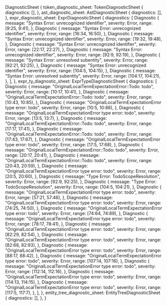 DiagnosticSheet {
    token_diagnostic_sheet: TokenDiagnosticSheet {
        diagnostics: [],
    },
    ast_diagnostic_sheet: AstDiagnosticSheet {
        diagnostics: [],
    },
    expr_diagnostic_sheet: ExprDiagnosticSheet {
        diagnostics: [
            Diagnostic {
                message: "Syntax Error: unrecognized identifier",
                severity: Error,
                range: [9:25, 9:41),
            },
            Diagnostic {
                message: "Syntax Error: unrecognized identifier",
                severity: Error,
                range: [16:34, 16:50),
            },
            Diagnostic {
                message: "Syntax Error: unrecognized identifier",
                severity: Error,
                range: [19:32, 19:48),
            },
            Diagnostic {
                message: "Syntax Error: unrecognized identifier",
                severity: Error,
                range: [22:17, 22:27),
            },
            Diagnostic {
                message: "Syntax Error: unrecognized identifier",
                severity: Error,
                range: [92:9, 92:19),
            },
            Diagnostic {
                message: "Syntax Error: unresolved subentity",
                severity: Error,
                range: [92:21, 92:25),
            },
            Diagnostic {
                message: "Syntax Error: unrecognized identifier",
                severity: Error,
                range: [104:5, 104:15),
            },
            Diagnostic {
                message: "Syntax Error: unresolved subentity",
                severity: Error,
                range: [104:17, 104:21),
            },
        ],
    },
    expr_ty_diagnostic_sheet: ExprTypeDiagnosticSheet {
        diagnostics: [
            Diagnostic {
                message: "OriginalLocalTermExpectationError::Todo: todo",
                severity: Error,
                range: [10:17, 10:41),
            },
            Diagnostic {
                message: "OriginalLocalTermExpectationError::Todo: todo",
                severity: Error,
                range: [10:43, 10:85),
            },
            Diagnostic {
                message: "OriginalLocalTermExpectationError type error: todo",
                severity: Error,
                range: [10:5, 10:86),
            },
            Diagnostic {
                message: "OriginalLocalTermExpectationError type error: todo",
                severity: Error,
                range: [13:5, 13:7),
            },
            Diagnostic {
                message: "OriginalLocalTermExpectationError::Todo: todo",
                severity: Error,
                range: [17:17, 17:41),
            },
            Diagnostic {
                message: "OriginalLocalTermExpectationError::Todo: todo",
                severity: Error,
                range: [17:43, 17:67),
            },
            Diagnostic {
                message: "OriginalLocalTermExpectationError type error: todo",
                severity: Error,
                range: [17:5, 17:68),
            },
            Diagnostic {
                message: "OriginalLocalTermExpectationError::Todo: todo",
                severity: Error,
                range: [20:17, 20:41),
            },
            Diagnostic {
                message: "OriginalLocalTermExpectationError::Todo: todo",
                severity: Error,
                range: [20:43, 20:59),
            },
            Diagnostic {
                message: "OriginalLocalTermExpectationError type error: todo",
                severity: Error,
                range: [20:5, 20:60),
            },
            Diagnostic {
                message: "Type Error: TodoScopeResolution",
                severity: Error,
                range: [92:9, 92:25),
            },
            Diagnostic {
                message: "Type Error: TodoScopeResolution",
                severity: Error,
                range: [104:5, 104:21),
            },
            Diagnostic {
                message: "OriginalLocalTermExpectationError type error: todo",
                severity: Error,
                range: [57:21, 57:46),
            },
            Diagnostic {
                message: "OriginalLocalTermExpectationError type error: todo",
                severity: Error,
                range: [74:25, 74:50),
            },
            Diagnostic {
                message: "OriginalLocalTermExpectationError type error: todo",
                severity: Error,
                range: [74:64, 74:89),
            },
            Diagnostic {
                message: "OriginalLocalTermExpectationError type error: todo",
                severity: Error,
                range: [78:17, 78:41),
            },
            Diagnostic {
                message: "OriginalLocalTermExpectationError type error: todo",
                severity: Error,
                range: [82:29, 82:54),
            },
            Diagnostic {
                message: "OriginalLocalTermExpectationError type error: todo",
                severity: Error,
                range: [82:68, 82:93),
            },
            Diagnostic {
                message: "OriginalLocalTermExpectationError type error: todo",
                severity: Error,
                range: [88:17, 88:42),
            },
            Diagnostic {
                message: "OriginalLocalTermExpectationError type error: todo",
                severity: Error,
                range: [107:14, 107:16),
            },
            Diagnostic {
                message: "OriginalLocalTermExpectationError type error: todo",
                severity: Error,
                range: [112:14, 112:16),
            },
            Diagnostic {
                message: "OriginalLocalTermExpectationError type error: todo",
                severity: Error,
                range: [114:13, 114:15),
            },
            Diagnostic {
                message: "OriginalLocalTermExpectationError type error: todo",
                severity: Error,
                range: [117:5, 117:7),
            },
        ],
    },
    entity_tree_diagnostic_sheet: EntityTreeDiagnosticSheet {
        diagnostics: [],
    },
}